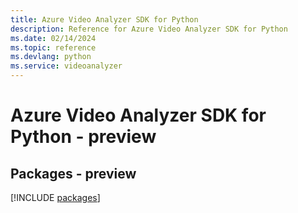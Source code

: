 ```yaml
---
title: Azure Video Analyzer SDK for Python
description: Reference for Azure Video Analyzer SDK for Python
ms.date: 02/14/2024
ms.topic: reference
ms.devlang: python
ms.service: videoanalyzer
---
```

# Azure Video Analyzer SDK for Python - preview
## Packages - preview
[!INCLUDE [packages](video-analyzer-index.md)]
